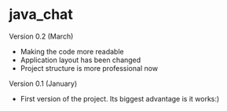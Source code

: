 # java_chat

Version 0.2 (March)
- Making the code more readable
- Application layout has been changed
- Project structure is more professional now

Version 0.1 (January)
- First version of the project. Its biggest advantage is it works:)
